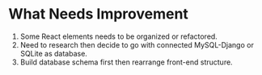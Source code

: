 # What Needs Improvement
1. Some React elements needs to be organized or refactored.
2. Need to research then decide to go with connected MySQL-Django or SQLite as database.
3. Build database schema first then rearrange front-end structure.